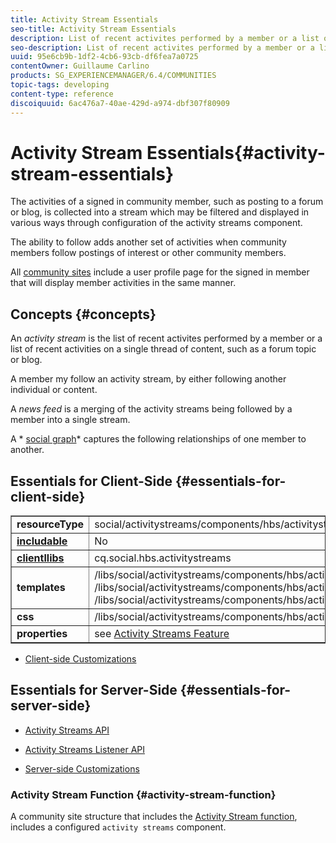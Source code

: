 ```yaml
---
title: Activity Stream Essentials
seo-title: Activity Stream Essentials
description: List of recent activites performed by a member or a list of recent activities on a single thread of content
seo-description: List of recent activites performed by a member or a list of recent activities on a single thread of content
uuid: 95e6cb9b-1df2-4cb6-93cb-df6fea7a0725
contentOwner: Guillaume Carlino
products: SG_EXPERIENCEMANAGER/6.4/COMMUNITIES
topic-tags: developing
content-type: reference
discoiquuid: 6ac476a7-40ae-429d-a974-dbf307f80909
---
```


# Activity Stream Essentials{#activity-stream-essentials}

The activities of a signed in community member, such as posting to a forum or blog, is collected into a stream which may be filtered and displayed in various ways through configuration of the activity streams component.

The ability to follow adds another set of activities when community members follow postings of interest or other community members.

All [community sites](../../communities/using/overview.md#communitiessites) include a user profile page for the signed in member that will display member activities in the same manner.

## Concepts {#concepts}

An *activity stream* is the list of recent activites performed by a member or a list of recent activities on a single thread of content, such as a forum topic or blog.

A member my follow an activity stream, by either following another individual or content.

A *news feed* is a merging of the activity streams being followed by a member into a single stream.

A * [social graph](../../communities/using/essentials-socialgraph.md)* captures the following relationships of one member to another.

## Essentials for Client-Side {#essentials-for-client-side}

<table border="1" cellpadding="4" cellspacing="4" width="100%"> 
 <tbody>
  <tr>
   <td> <strong>resourceType</strong></td> 
   <td>social/activitystreams/components/hbs/activitystreams</td> 
  </tr>
  <tr>
   <td> <a href="../../communities/using/scf.md#addorincludeacommunitiescomponent"><strong>includable</strong></a></td> 
   <td>No</td> 
  </tr>
  <tr>
   <td> <a href="../../communities/using/clientlibs.md"><strong>clientllibs</strong></a></td> 
   <td>cq.social.hbs.activitystreams</td> 
  </tr>
  <tr>
   <td> <strong>templates</strong></td> 
   <td> /libs/social/activitystreams/components/hbs/activitystreams/activitystreams.hbs<br /> /libs/social/activitystreams/components/hbs/activitystreams/activity/activity-title.hbs<br /> /libs/social/activitystreams/components/hbs/activitystreams/activity/activity.hbs</td> 
  </tr>
  <tr>
   <td> <strong>css</strong></td> 
   <td> /libs/social/activitystreams/components/hbs/activitystreams/clientlibs/activitystreams.css</td> 
  </tr>
  <tr>
   <td><strong> properties</strong></td> 
   <td>see <a href="../../communities/using/activities.md">Activity Streams Feature</a></td> 
  </tr>
 </tbody>
</table>

* [Client-side Customizations](../../communities/using/client-customize.md)

## Essentials for Server-Side {#essentials-for-server-side}

* [Activity Streams API](/sites/developing/using/reference-materials/javadoc/com/adobe/cq/social/activitystreams/api/package-frame)

* [Activity Streams Listener API](/sites/developing/using/reference-materials/javadoc/com/adobe/cq/social/activitystreams/listener/api/package-frame)

* [Server-side Customizations](../../communities/using/server-customize.md)

### Activity Stream Function {#activity-stream-function}

A community site structure that includes the [Activity Stream function](../../communities/using/functions.md#activitystreamfunction), includes a configured `activity streams` component.
